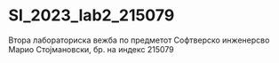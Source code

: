 # SI_2023_lab2_215079
Втора лабораториска вежба по предметот  Софтверско инженерсво
Марио Стојмановски, бр. на индекс 215079

